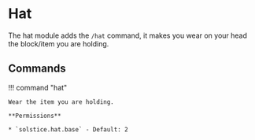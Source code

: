 # Hat

The hat module adds the `/hat` command, it makes you wear on your head the block/item you are holding.

## Commands

!!! command "hat"

    Wear the item you are holding.

    **Permissions**

    * `solstice.hat.base` - Default: 2